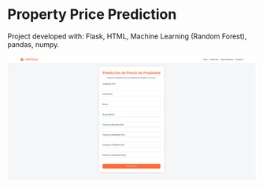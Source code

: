 # Property Price Prediction
Project developed with: Flask, HTML, Machine Learning (Random Forest), pandas, numpy.

<img src="https://github.com/FreddyMachaca/Infocasas/blob/main/images/home.png" alt="Home" border="0">
